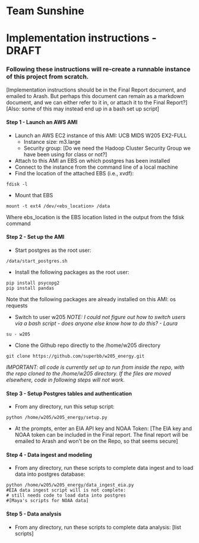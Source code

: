 # Team Sunshine

# Implementation instructions - DRAFT
### Following these instructions will re-create a runnable instance of this project from scratch.

[Implementation instructions should be in the Final Report document, and emailed to Arash.  But perhaps this document can remain as a markdown document, and we can either refer to it in, or attach it to the Final Report?]
[Also: some of this may instead end up in a bash set up script]

#### Step 1 - Launch an AWS AMI
* Launch an AWS EC2 instance of this AMI: UCB MIDS W205 EX2-FULL
    * Instance size: m3.large
    * Security group: [Do we need the Hadoop Cluster Security Group we have been using for class or not?]
* Attach to this AMI an EBS on which postgres has been installed
* Connect to the instance from the command line of a local machine
* Find the location of the attached EBS (i.e., xvdf):
```
fdisk -l
```
* Mount that EBS
```
mount -t ext4 /dev/<ebs_location> /data
```
Where ebs_location is the EBS location listed in the output from the fdisk command

#### Step 2 - Set up the AMI
* Start postgres as the root user:
```
/data/start_postgres.sh
```

* Install the following packages as the root user:
```
pip install psycopg2
pip install pandas
```
Note that the following packages are already installed on this AMI: os requests

* Switch to user w205 _NOTE: I could not figure out how to switch users via a bash script - does anyone else know how to do this? - Laura_
```
su - w205
```
* Clone the Github repo directly to the /home/w205 directory
```
git clone https://github.com/superbb/w205_energy.git
```

_IMPORTANT:  all code is currently set up to run from inside the repo, with the repo cloned to the /home/w205 directory. If the files are moved elsewhere, code in following steps will not work._

#### Step 3 - Setup Postgres tables and authentication
* From any directory, run this setup script:
```
python /home/w205/w205_energy/setup.py
```
* At the prompts, enter an EIA API key and NOAA Token:
[The EIA key and NOAA token can be included in the Final report. The final report will be emailed to Arash and won't be on the Repo, so that seems secure]

#### Step 4 - Data ingest and modeling
* From any directory, run these scripts to complete data ingest and to load data into postgres database:
```
python /home/w205/w205_energy/data_ingest_eia.py
#EIA data ingest script will is not complete:
# still needs code to load data into postgres
#[Maya's scripts for NOAA data]
```

#### Step 5 - Data analysis
* From any directory, run these scripts to complete data analysis:
[list scripts]
